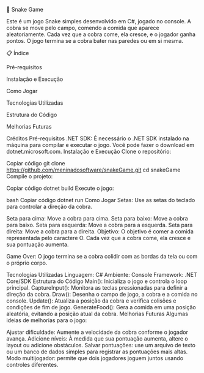 🐍 Snake Game



Este é um jogo Snake simples desenvolvido em C#, jogado no console. A cobra se move pelo campo, comendo a comida que aparece aleatoriamente. Cada vez que a cobra come, ela cresce, e o jogador ganha pontos. O jogo termina se a cobra bater nas paredes ou em si mesma.

📋 Índice

Pré-requisitos

Instalação e Execução

Como Jogar

Tecnologias Utilizadas

Estrutura do Código

Melhorias Futuras

Créditos
Pré-requisitos
.NET SDK: É necessário o .NET SDK instalado na máquina para compilar e executar o jogo. Você pode fazer o download em dotnet.microsoft.com.
Instalação e Execução
Clone o repositório:

Copiar código
git clone https://github.com/meninadosoftware/snakeGame.git
cd  snakeGame
Compile o projeto:

Copiar código
dotnet build
Execute o jogo:

bash
Copiar código
dotnet run
Como Jogar
Setas: Use as setas do teclado para controlar a direção da cobra.

Seta para cima: Move a cobra para cima.
Seta para baixo: Move a cobra para baixo.
Seta para esquerda: Move a cobra para a esquerda.
Seta para direita: Move a cobra para a direita.
Objetivo: O objetivo é comer a comida representada pelo caractere O. Cada vez que a cobra come, ela cresce e sua pontuação aumenta.

Game Over: O jogo termina se a cobra colidir com as bordas da tela ou com o próprio corpo.

Tecnologias Utilizadas
Linguagem: C#
Ambiente: Console
Framework: .NET Core/SDK
Estrutura do Código
Main(): 
Inicializa o jogo e controla o loop principal.
CaptureInput(): 
Monitora as teclas pressionadas para definir a direção da cobra.
Draw():
Desenha o campo de jogo, a cobra e a comida no console.
Update():
Atualiza a posição da cobra e verifica colisões e condições de fim de jogo.
GenerateFood():
Gera a comida em uma posição aleatória, evitando a posição atual da cobra.
Melhorias Futuras
Algumas ideias de melhorias para o jogo:

Ajustar dificuldade: 
Aumente a velocidade da cobra conforme o jogador avança.
Adicione níveis: 
À medida que sua pontuação aumenta, altere o layout ou adicione obstáculos.
Salvar pontuações: 
use um arquivo de texto ou um banco de dados simples para registrar as pontuações mais altas.
Modo multijogador: 
permite que dois jogadores joguem juntos usando controles diferentes.
